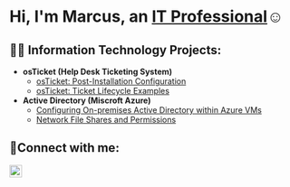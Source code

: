 <h1>Hi, I'm Marcus, an <a href="www.linkedin.com/in/marcusgumbs">IT Professional</a>☺</h1>

<h2>👨‍💻 Information Technology Projects:</h2>

- <b>osTicket (Help Desk Ticketing System)</b>
  - [osTicket: Post-Installation Configuration](https://github.com/marcusgumbs/post-install-config)
  - [osTicket: Ticket Lifecycle Examples](https://github.com/marcusgumbs/ticketlifecycle.git)
- <b>Active Directory (Miscroft Azure)</b>
  - [Configuring On-premises Active Directory within Azure VMs](https://github.com/marcusgumbs/activedirectory.git)
  - [Network File Shares and Permissions ](https://github.com/marcusgumbs/networkfilesandpermissions.git)


<h2>🤳Connect with me:</h2>


[<img align="left" alt="Josh | LinkedIn" width="22px" src="https://cdn.jsdelivr.net/npm/simple-icons@v3/icons/linkedin.svg" />][linkedin]



[linkedin]: www.linkedin.com/in/marcusgumbs
